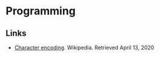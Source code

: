 # Programming

## Links

- [Character encoding](https://en.wikipedia.org/wiki/Character_encoding). Wikipedia. Retrieved April 13, 2020
